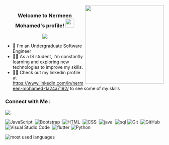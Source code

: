 
<img width="250" align="right" src="https://c.tenor.com/_DOBjnGspYAAAAAM/code-coding.gif">

<h3 align="center">
  Welcome to Nermeen Mohamed's profile!
  <img src="https://media.giphy.com/media/hvRJCLFzcasrR4ia7z/giphy.gif" width="28">
</h3>

<!-- Typing SVG by DenverCoder1 - https://github.com/DenverCoder1/readme-typing-svg -->
<p align="center">
  <a href="https://github.com/DenverCoder1/readme-typing-svg"><img src="https://readme-typing-svg.herokuapp.com/?lines=Software%20developer;Always%20learning%20new%20things&font=Fira%20Code&center=true&width=440&height=45&color=f75c7e&vCenter=true&size=22"></a>
</p> 

- 🏢 I'm an Undergraduate Software Engineer
- 👨‍💻 As a IS student, I'm constantly learning and exploring new technologies to improve my skills.
- 👨‍💻 Check out my linkedin profile at https://www.linkedin.com/in/nermeen-mohamed-1a24a7192/ to see some of my skills 

### Connect with Me :

<a href="https://www.linkedin.com/in/nermeen-mohamed-1a24a7192/" target="_blank"><img src="https://img.shields.io/badge/-Nermeen%20Mohamed-0077B5?style=for-the-badge&logo=Linkedin&logoColor=white"/></a>

![JavaScript](https://img.shields.io/badge/-JavaScript-05122A?style=flat&logo=javascript)&nbsp;
![Bootstrap](https://img.shields.io/badge/-Bootstrap-05122A?style=flat&logo=bootstrap&logoColor=563D7C)&nbsp;
![HTML](https://img.shields.io/badge/-HTML-05122A?style=flat&logo=HTML5)&nbsp;
![CSS](https://img.shields.io/badge/-CSS-05122A?style=flat&logo=CSS3&logoColor=1572B6)&nbsp;
![java](https://img.shields.io/badge/-Java-05122A?style=flat&logo=java)&nbsp;
![sql](https://img.shields.io/badge/-SQL-05122A?style=flat&logo=SQL)
![Git](https://img.shields.io/badge/-Git-05122A?style=flat&logo=git)&nbsp;
![GitHub](https://img.shields.io/badge/-GitHub-05122A?style=flat&logo=github)&nbsp;
![Visual Studio Code](https://img.shields.io/badge/-Visual%20Studio%20Code-05122A?style=flat&logo=visual-studio-code&logoColor=007ACC)&nbsp;
![flutter](https://img.shields.io/badge/-Flutter-05122A?style=flat&logo=flutter)
![Python](https://img.shields.io/badge/-Python%20-05122A?style=flat&logo=python)&nbsp;




<img align="left" src="https://github-readme-stats.vercel.app/api/top-langs?username=NermeenMohamed20190584&show_icons=true&locale=en&layout=compact&theme=radical" alt="most used languages" />
<br>

